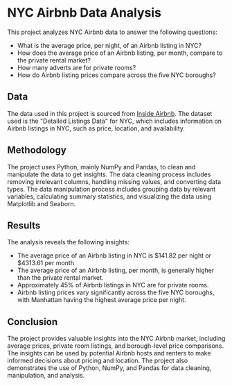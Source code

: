 # NYC Airbnb Data Analysis

This project analyzes NYC Airbnb data to answer the following questions:

- What is the average price, per night, of an Airbnb listing in NYC?
- How does the average price of an Airbnb listing, per month, compare to the private rental market?
- How many adverts are for private rooms?
- How do Airbnb listing prices compare across the five NYC boroughs?

## Data

The data used in this project is sourced from [Inside Airbnb](http://insideairbnb.com/get-the-data.html). The dataset used is the "Detailed Listings Data" for NYC, which includes information on Airbnb listings in NYC, such as price, location, and availability.

## Methodology

The project uses Python, mainly NumPy and Pandas, to clean and manipulate the data to get insights. The data cleaning process includes removing irrelevant columns, handling missing values, and converting data types. The data manipulation process includes grouping data by relevant variables, calculating summary statistics, and visualizing the data using Matplotlib and Seaborn.

## Results

The analysis reveals the following insights:

- The average price of an Airbnb listing in NYC is $141.82 per night or $4313.61 per month 
- The average price of an Airbnb listing, per month, is generally higher than the private rental market.
- Approximately 45% of Airbnb listings in NYC are for private rooms.
- Airbnb listing prices vary significantly across the five NYC boroughs, with Manhattan having the highest average price per night.

## Conclusion

The project provides valuable insights into the NYC Airbnb market, including average prices, private room listings, and borough-level price comparisons. The insights can be used by potential Airbnb hosts and renters to make informed decisions about pricing and location. The project also demonstrates the use of Python, NumPy, and Pandas for data cleaning, manipulation, and analysis.
